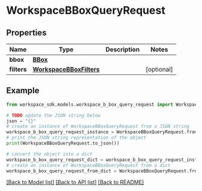 # WorkspaceBBoxQueryRequest


## Properties

Name | Type | Description | Notes
------------ | ------------- | ------------- | -------------
**bbox** | [**BBox**](BBox.md) |  | 
**filters** | [**WorkspaceBBoxFilters**](WorkspaceBBoxFilters.md) |  | [optional] 

## Example

```python
from workspace_sdk.models.workspace_b_box_query_request import WorkspaceBBoxQueryRequest

# TODO update the JSON string below
json = "{}"
# create an instance of WorkspaceBBoxQueryRequest from a JSON string
workspace_b_box_query_request_instance = WorkspaceBBoxQueryRequest.from_json(json)
# print the JSON string representation of the object
print(WorkspaceBBoxQueryRequest.to_json())

# convert the object into a dict
workspace_b_box_query_request_dict = workspace_b_box_query_request_instance.to_dict()
# create an instance of WorkspaceBBoxQueryRequest from a dict
workspace_b_box_query_request_from_dict = WorkspaceBBoxQueryRequest.from_dict(workspace_b_box_query_request_dict)
```
[[Back to Model list]](../README.md#documentation-for-models) [[Back to API list]](../README.md#documentation-for-api-endpoints) [[Back to README]](../README.md)


